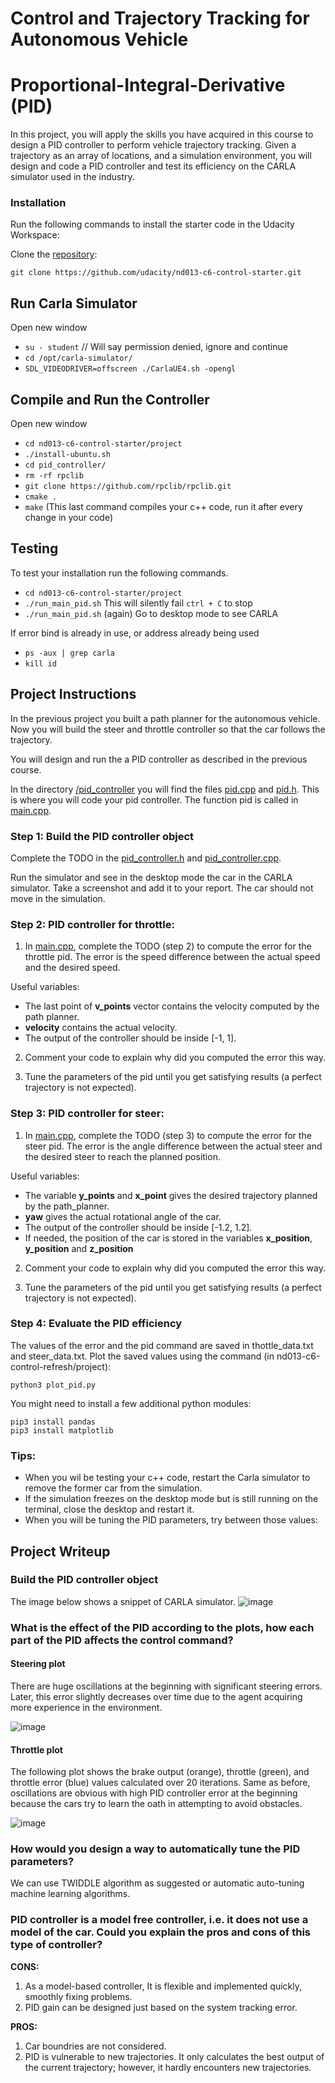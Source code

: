 # Control and Trajectory Tracking for Autonomous Vehicle

# Proportional-Integral-Derivative (PID)

In this project, you will apply the skills you have acquired in this course to design a PID controller to perform vehicle trajectory tracking. Given a trajectory as an array of locations, and a simulation environment, you will design and code a PID controller and test its efficiency on the CARLA simulator used in the industry.

### Installation

Run the following commands to install the starter code in the Udacity Workspace:

Clone the <a href="https://github.com/udacity/nd013-c6-control-starter/tree/master" target="_blank">repository</a>:

`git clone https://github.com/udacity/nd013-c6-control-starter.git`

## Run Carla Simulator

Open new window

* `su - student`
// Will say permission denied, ignore and continue
* `cd /opt/carla-simulator/`
* `SDL_VIDEODRIVER=offscreen ./CarlaUE4.sh -opengl`

## Compile and Run the Controller

Open new window

* `cd nd013-c6-control-starter/project`
* `./install-ubuntu.sh`
* `cd pid_controller/`
* `rm -rf rpclib`
* `git clone https://github.com/rpclib/rpclib.git`
* `cmake .`
* `make` (This last command compiles your c++ code, run it after every change in your code)

## Testing

To test your installation run the following commands.

* `cd nd013-c6-control-starter/project`
* `./run_main_pid.sh`
This will silently fail `ctrl + C` to stop
* `./run_main_pid.sh` (again)
Go to desktop mode to see CARLA

If error bind is already in use, or address already being used

* `ps -aux | grep carla`
* `kill id`


## Project Instructions

In the previous project you built a path planner for the autonomous vehicle. Now you will build the steer and throttle controller so that the car follows the trajectory.

You will design and run the a PID controller as described in the previous course.

In the directory [/pid_controller](https://github.com/DavidAbdelmalek/Self_Driving_Car_ND/tree/main/control_trajectory/project/pid_controller)  you will find the files [pid.cpp](https://github.com/DavidAbdelmalek/Self_Driving_Car_ND/tree/main/control_trajectory/project/pid_controller/pid.cpp)  and [pid.h](https://github.com/DavidAbdelmalek/Self_Driving_Car_ND/tree/main/control_trajectory/project/pid_controller/pid.h). This is where you will code your pid controller.
The function pid is called in [main.cpp](https://github.com/DavidAbdelmalek/Self_Driving_Car_ND/blob/main/control_trajectory/project/pid_controller/main.cpp).

### Step 1: Build the PID controller object
Complete the TODO in the [pid_controller.h](https://github.com/DavidAbdelmalek/Self_Driving_Car_ND/tree/main/control_trajectory/project/pid_controller/pid_controller.h) and [pid_controller.cpp](https://github.com/DavidAbdelmalek/Self_Driving_Car_ND/tree/main/control_trajectory/project/pid_controller/pid_controller.cpp).

Run the simulator and see in the desktop mode the car in the CARLA simulator. Take a screenshot and add it to your report. The car should not move in the simulation.
### Step 2: PID controller for throttle:
1) In [main.cpp](https://github.com/DavidAbdelmalek/Self_Driving_Car_ND/blob/main/control_trajectory/project/pid_controller/main.cpp), complete the TODO (step 2) to compute the error for the throttle pid. The error is the speed difference between the actual speed and the desired speed.

Useful variables:
- The last point of **v_points** vector contains the velocity computed by the path planner.
- **velocity** contains the actual velocity.
- The output of the controller should be inside [-1, 1].

2) Comment your code to explain why did you computed the error this way.

3) Tune the parameters of the pid until you get satisfying results (a perfect trajectory is not expected).

### Step 3: PID controller for steer:
1) In [main.cpp](https://github.com/DavidAbdelmalek/Self_Driving_Car_ND/tree/main/control_trajectory/project/pid_controller/main.cpp), complete the TODO (step 3) to compute the error for the steer pid. The error is the angle difference between the actual steer and the desired steer to reach the planned position.

Useful variables:
- The variable **y_points** and **x_point** gives the desired trajectory planned by the path_planner.
- **yaw** gives the actual rotational angle of the car.
- The output of the controller should be inside [-1.2, 1.2].
- If needed, the position of the car is stored in the variables **x_position**, **y_position** and **z_position**

2) Comment your code to explain why did you computed the error this way.

3) Tune the parameters of the pid until you get satisfying results (a perfect trajectory is not expected).

### Step 4: Evaluate the PID efficiency
The values of the error and the pid command are saved in thottle_data.txt and steer_data.txt.
Plot the saved values using the command (in nd013-c6-control-refresh/project):

```
python3 plot_pid.py
```

You might need to install a few additional python modules: 

```
pip3 install pandas
pip3 install matplotlib
```

### Tips:

- When you wil be testing your c++ code, restart the Carla simulator to remove the former car from the simulation.
- If the simulation freezes on the desktop mode but is still running on the terminal, close the desktop and restart it.
- When you will be tuning the PID parameters, try between those values:



## Project Writeup

### Build the PID controller object
The image below shows a snippet of CARLA simulator.
![image](img/CARLA_snippet.png)


### What is the effect of the PID according to the plots, how each part of the PID affects the control command?

#### Steering plot
There are huge oscillations at the beginning with significant steering errors. Later, this error slightly decreases over time due to the agent acquiring more experience in the environment.  

![image](img/steering.png)

#### Throttle plot
The following plot shows the brake output (orange), throttle (green), and throttle error (blue) values calculated over 20 iterations. Same as before, oscillations are obvious with high PID controller error at the beginning because the cars try to learn the oath in attempting to avoid obstacles. 

![image](img/throttle.png)

### How would you design a way to automatically tune the PID parameters?
We can use TWIDDLE algorithm as suggested or automatic auto-tuning machine learning algorithms.


### PID controller is a model free controller, i.e. it does not use a model of the car. Could you explain the pros and cons of this type of controller?
**CONS:**
 1. As a model-based controller, It is flexible and implemented quickly, smoothly fixing problems.
 2. PID gain can be designed just based on the system tracking error.

**PROS:**
 1. Car boundries are not considered.
 2. PID is vulnerable to new trajectories. It only calculates the best output of the current trajectory; however, it hardly encounters new trajectories.
